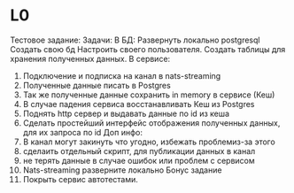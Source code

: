 # L0
 
Тестовое задание: 
Задачи:
В БД: 
Развернуть локально postgresql
Создать свою бд
Настроить своего пользователя. 
Создать таблицы для хранения полученных данных.
В сервисе:
1. Подключение и подписка на канал в nats-streaming
2. Полученные данные писать в Postgres
3. Так же полученные данные сохранить in memory в сервисе (Кеш)
4. В случае падения сервиса восстанавливать Кеш из Postgres
5. Поднять http сервер и выдавать данные по id из кеша
6. Сделать простейший интерфейс отображения полученных данных, для
их запроса по id
Доп инфо:
1. В канал могут закинуть что угодно, избежать проблемиз-за этого
2. сделаить отдельный скрипт, для публикации данных в канал
3. не терять данные в случае ошибок или проблем с сервисом
4. Nats-streaming разверните локально 
Бонус задание
1. Покрыть сервис автотестами.
